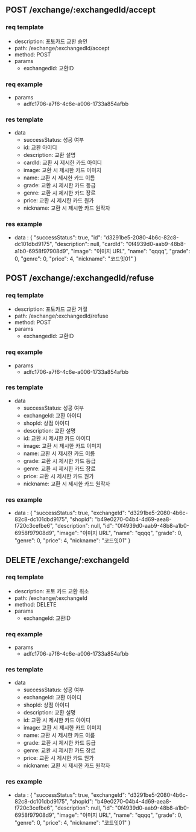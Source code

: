 ## POST /exchange/:exchangedId/accept

### req template

- description: 포토카드 교환 승인
- path: /exchange/:exchangedId/accept
- method: POST
- params
  - exchangedId: 교환ID

### req example

- params
  - adfc1706-a7f6-4c6e-a006-1733a854afbb

### res template

- data
  - successStatus: 성공 여부
  - id: 교환 아이디
  - description: 교환 설명
  - cardId: 교환 시 제시한 카드 아이디
  - image: 교환 시 제시한 카드 이미지
  - name: 교환 시 제시한 카드 이름
  - grade: 교환 시 제시한 카드 등급
  - genre: 교환 시 제시한 카드 장르
  - price: 교환 시 제시한 카드 원가
  - nickname: 교환 시 제시한 카드 원작자

### res example

- data : {
  "successStatus": true,
  "id": "d3291be5-2080-4b6c-82c8-dc101dbd9175",
  "description": null,
  "cardId": "0f4939d0-aab9-48b8-a1b0-6958f97908d9",
  "image": "이미지 URL",
  "name": "qqqq",
  "grade": 0,
  "genre": 0,
  "price": 4,
  "nickname": "코드잇01"
  }

## POST /exchange/:exchangedId/refuse

### req template

- description: 포토카드 교환 거절
- path: /exchange/:exchangedId/refuse
- method: POST
- params
  - exchangedId: 교환ID

### req example

- params
  - adfc1706-a7f6-4c6e-a006-1733a854afbb

### res template

- data
  - successStatus: 성공 여부
  - exchangeId: 교환 아이디
  - shopId: 상점 아이디
  - description: 교환 설명
  - id: 교환 시 제시한 카드 아이디
  - image: 교환 시 제시한 카드 이미지
  - name: 교환 시 제시한 카드 이름
  - grade: 교환 시 제시한 카드 등급
  - genre: 교환 시 제시한 카드 장르
  - price: 교환 시 제시한 카드 원가
  - nickname: 교환 시 제시한 카드 원작자

### res example

- data : {
  "successStatus": true,
  "exchangeId": "d3291be5-2080-4b6c-82c8-dc101dbd9175",
  "shopId": "b49e0270-04b4-4d69-aea8-f720c3cefbe6",
  "description": null,
  "id": "0f4939d0-aab9-48b8-a1b0-6958f97908d9",
  "image": "이미지 URL",
  "name": "qqqq",
  "grade": 0,
  "genre": 0,
  "price": 4,
  "nickname": "코드잇01"
  }

## DELETE /exchange/:exchangeId

### req template

- description: 포토 카드 교환 취소
- path: /exchange/:exchangeId
- method: DELETE
- params
  - exchangeId: 교환ID

### req example

- params
  - adfc1706-a7f6-4c6e-a006-1733a854afbb

### res template

- data
  - successStatus: 성공 여부
  - exchangeId: 교환 아이디
  - shopId: 상점 아이디
  - description: 교환 설명
  - id: 교환 시 제시한 카드 아이디
  - image: 교환 시 제시한 카드 이미지
  - name: 교환 시 제시한 카드 이름
  - grade: 교환 시 제시한 카드 등급
  - genre: 교환 시 제시한 카드 장르
  - price: 교환 시 제시한 카드 원가
  - nickname: 교환 시 제시한 카드 원작자

### res example

- data : {
  "successStatus": true,
  "exchangeId": "d3291be5-2080-4b6c-82c8-dc101dbd9175",
  "shopId": "b49e0270-04b4-4d69-aea8-f720c3cefbe6",
  "description": null,
  "id": "0f4939d0-aab9-48b8-a1b0-6958f97908d9",
  "image": "이미지 URL",
  "name": "qqqq",
  "grade": 0,
  "genre": 0,
  "price": 4,
  "nickname": "코드잇01"
  }
